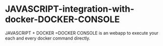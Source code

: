 # JAVASCRIPT-integration-with-docker-DOCKER-CONSOLE
JAVASCRIPT + DOCKER =DOCKER CONSOLE  is an webapp to execute your each and every docker command directly. 
